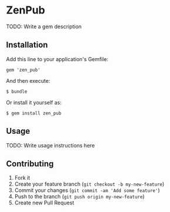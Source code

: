 # ZenPub

TODO: Write a gem description

## Installation

Add this line to your application's Gemfile:

    gem 'zen_pub'

And then execute:

    $ bundle

Or install it yourself as:

    $ gem install zen_pub

## Usage

TODO: Write usage instructions here

## Contributing

1. Fork it
2. Create your feature branch (`git checkout -b my-new-feature`)
3. Commit your changes (`git commit -am 'Add some feature'`)
4. Push to the branch (`git push origin my-new-feature`)
5. Create new Pull Request
